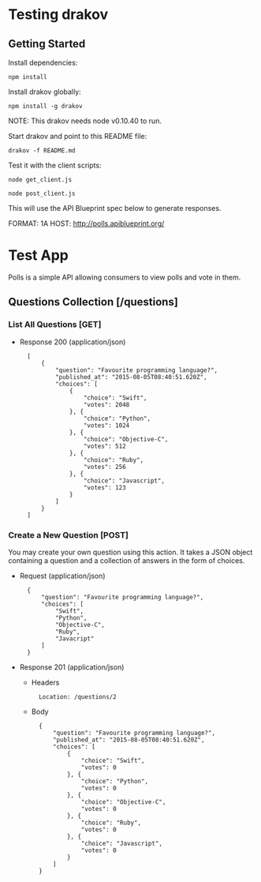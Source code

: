 # Testing drakov
## Getting Started

Install dependencies:
```
npm install
```

Install drakov globally:
```
npm install -g drakov
```

NOTE: This drakov needs node v0.10.40 to run.

Start drakov and point to this README file:

```
drakov -f README.md
```

Test it with the client scripts:

```
node get_client.js
```

```
node post_client.js
```

This will use the API Blueprint spec below to generate responses.


FORMAT: 1A
HOST: http://polls.apiblueprint.org/

# Test App

Polls is a simple API allowing consumers to view polls and vote in them.

## Questions Collection [/questions]

### List All Questions [GET]

+ Response 200 (application/json)

        [
            {
                "question": "Favourite programming language?",
                "published_at": "2015-08-05T08:40:51.620Z",
                "choices": [
                    {
                        "choice": "Swift",
                        "votes": 2048
                    }, {
                        "choice": "Python",
                        "votes": 1024
                    }, {
                        "choice": "Objective-C",
                        "votes": 512
                    }, {
                        "choice": "Ruby",
                        "votes": 256
                    }, {
                        "choice": "Javascript",
                        "votes": 123
                    }
                ]
            }
        ]

### Create a New Question [POST]

You may create your own question using this action. It takes a JSON
object containing a question and a collection of answers in the
form of choices.

+ Request (application/json)

        {
            "question": "Favourite programming language?",
            "choices": [
                "Swift",
                "Python",
                "Objective-C",
                "Ruby",
                "Javacript"
            ]
        }

+ Response 201 (application/json)

    + Headers

            Location: /questions/2

    + Body

            {
                "question": "Favourite programming language?",
                "published_at": "2015-08-05T08:40:51.620Z",
                "choices": [
                    {
                        "choice": "Swift",
                        "votes": 0
                    }, {
                        "choice": "Python",
                        "votes": 0
                    }, {
                        "choice": "Objective-C",
                        "votes": 0
                    }, {
                        "choice": "Ruby",
                        "votes": 0
                    }, {
                        "choice": "Javascript",
                        "votes": 0
                    }
                ]
            }


